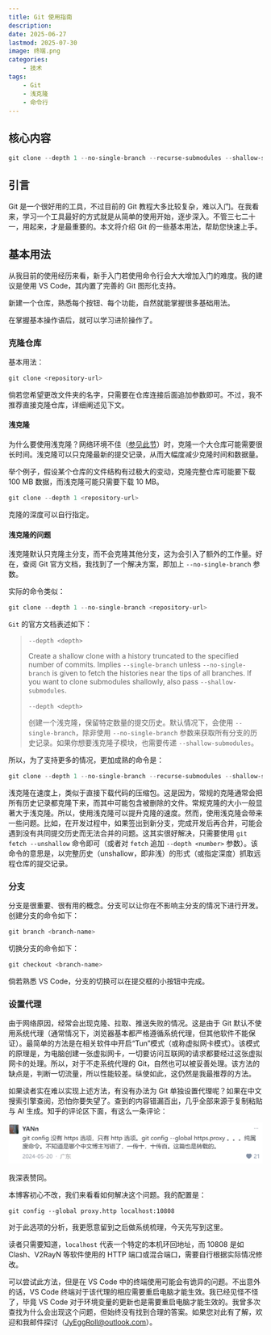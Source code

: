 ```yaml
---
title: Git 使用指南
description:
date: 2025-06-27
lastmod: 2025-07-30
image: 终端.png
categories:
    - 技术
tags:
    - Git
    - 浅克隆
    - 命令行
---
```


## 核心内容

```powershell
git clone --depth 1 --no-single-branch --recurse-submodules --shallow-submodules <repository-url>
```

## 引言

Git 是一个很好用的工具，不过目前的 Git 教程大多比较复杂，难以入门。在我看来，学习一个工具最好的方式就是从简单的使用开始，逐步深入。不管三七二十一，用起来，才是最重要的。本文将介绍 Git 的一些基本用法，帮助您快速上手。

## 基本用法

从我目前的使用经历来看，新手入门若使用命令行会大大增加入门的难度。我的建议是使用 VS Code，其内置了完善的 Git 图形化支持。

新建一个仓库，熟悉每个按钮、每个功能，自然就能掌握很多基础用法。

在掌握基本操作语后，就可以学习进阶操作了。

### 克隆仓库

基本用法：

```powershell
git clone <repository-url>
```

倘若您希望更改文件夹的名字，只需要在仓库连接后面追加参数即可。不过，我不推荐直接克隆仓库，详细阐述见下文。

#### 浅克隆

为什么要使用浅克隆？网络环境不佳（[参见此节](#设置代理)）时，克隆一个大仓库可能需要很长时间。浅克隆可以只克隆最新的提交记录，从而大幅度减少克隆时间和数据量。

举个例子，假设某个仓库的文件结构有过极大的变动，克隆完整仓库可能要下载 100 MB 数据，而浅克隆可能只需要下载 10 MB。

```powershell
git clone --depth 1 <repository-url>
```

克隆的深度可以自行指定。

#### 浅克隆的问题

浅克隆默认只克隆主分支，而不会克隆其他分支，这为会引入了额外的工作量。好在，查阅 Git 官方文档，我找到了一个解决方案，即加上 `--no-single-branch` 参数。

实际的命令类似：

```powershell
git clone --depth 1 --no-single-branch <repository-url>
```

`Git` 的官方文档表述如下：

> `--depth <depth>`
>
> Create a shallow clone with a history truncated to the specified number of commits. Implies `--single-branch` unless `--no-single-branch` is given to fetch the histories near the tips of all branches. If you want to clone submodules shallowly, also pass `--shallow-submodules`.
>
> `--depth <depth>`
>
> 创建一个浅克隆，保留特定数量的提交历史。默认情况下，会使用 `--single-branch`，除非使用 `--no-single-branch` 参数来获取所有分支的历史记录。如果你想要浅克隆子模块，也需要传递 `--shallow-submodules`。

所以，为了支持更多的情况，更加成熟的命令是：

```powershell
git clone --depth 1 --no-single-branch --recurse-submodules --shallow-submodules <repository-url>
```

浅克隆在速度上，类似于直接下载代码的压缩包。这是因为，常规的克隆通常会把所有历史记录都克隆下来，而其中可能包含被删除的文件。常规克隆的大小一般显著大于浅克隆。所以，使用浅克隆可以提升克隆的速度。然而，使用浅克隆会带来一些问题。比如，在开发过程中，如果签出到新分支，完成开发后再合并，可能会遇到没有共同提交历史而无法合并的问题。这其实很好解决，只需要使用 `git fetch --unshallow` 命令即可（或者对 `fetch` 追加 `--depth <number>` 参数）。该命令的意思是，以完整历史（unshallow，即非浅）的形式（或指定深度）抓取远程仓库的提交记录。

### 分支

分支是很重要、很有用的概念。分支可以让你在不影响主分支的情况下进行开发。创建分支的命令如下：

```powershell
git branch <branch-name>
```

切换分支的命令如下：

```powershell
git checkout <branch-name>
```

倘若熟悉 VS Code，分支的切换可以在提交框的小按钮中完成。

### 设置代理

由于网络原因，经常会出现克隆、拉取、推送失败的情况。这是由于 Git 默认不使用系统代理（通常情况下，浏览器基本都严格遵循系统代理，但其他软件不能保证）。最简单的方法是在相关软件中开启“Tun”模式（或称虚拟网卡模式）。该模式的原理是，为电脑创建一张虚拟网卡，一切要访问互联网的请求都要经过这张虚拟网卡的处理。所以，对于不走系统代理的 Git，自然也可以被妥善处理。该方法的缺点是，判断一切流量，所以性能较差。纵使如此，这仍然是我最推荐的方法。

如果读者实在难以实现上述方法，有没有办法为 Git 单独设置代理呢？如果在中文搜索引擎查阅，恐怕你要失望了。查到的内容错漏百出，几乎全部来源于复制粘贴与 AI 生成。知乎的评论区下面，有这么一条评论：

![评论](image.png)

我深表赞同。

本博客初心不改，我们来看看如何解决这个问题。我的配置是：

```shell
git config --global proxy.http localhost:10808
```

对于此选项的分析，我更愿意留到之后做系统梳理，今天先写到这里。

读者只需要知道，`localhost` 代表一个特定的本机环回地址，而 10808 是如 Clash、V2RayN 等软件使用的 HTTP 端口或混合端口，需要自行根据实际情况修改。

可以尝试此方法，但是在 VS Code 中的终端使用可能会有诡异的问题。不出意外的话，VS Code 终端对于该代理的相应需要重启电脑才能生效。我已经见怪不怪了，毕竟 VS Code 对于环境变量的更新也是需要重启电脑才能生效的。我曾多次查找为什么会出现这个问题，但始终没有找到合理的答案。如果您对此有了解，欢迎和我邮件探讨（<JyEggRoll@outlook.com>）。
